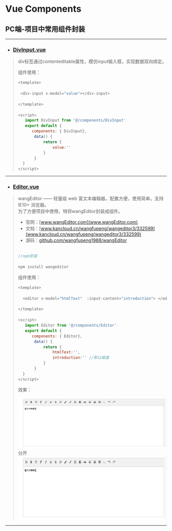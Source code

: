 # Vue Components



## PC端-项目中常用组件封装

---

* ### [DivInput.vue](https://github.com/CloudEmperor/blog/blob/master/components/vue/pc/DivInput.vue)
>
> div标签通过contenteditable属性，模仿input输入框，实现数据双向绑定。
>
> 组件使用：
>
> ```javascript
> <template>
>
>  <div-input v-model="value"></div-input>
>
> </template>
>
><script>
>    import DivInput from '@/components/DivInput'
>    export default {
>       components: { DivInput},
>        data() {
>            return {
>                value:''
>            }
>        }
>   }
></script>
>```


---

* ### [Editor.vue](https://github.com/CloudEmperor/blog/blob/master/components/vue/pc/Editor.vue)
>
> wangEditor —— 轻量级 web 富文本编辑器，配置方便，使用简单。支持 IE10+ 浏览器。<br>
> 为了方便项目中使用，特将wangEditor封装成组件。
>
> - 官网：[www.wangEditor.com](www.wangEditor.com)
> - 文档：[www.kancloud.cn/wangfupeng/wangeditor3/332599](www.kancloud.cn/wangfupeng/wangeditor3/332599)
> - 源码：[github.com/wangfupeng1988/wangEditor](github.com/wangfupeng1988/wangEditor)
>
>```javascript
>
> //npm安装
>
> npm install wangeditor
>
>```
>
> 组件使用：
>
> ```javascript
> <template>
>
>   <editor v-model="htmlText"  :input-content="introduction"> </editor>         
>
> </template>
>
><script>
>    import Editor from '@/components/Editor'
>    export default {
>       components: { Editor},
>        data() {
>            return {
>                htmlText:'',
>                introduction:'' //默认赋值
>            }
>        }
>   }
></script>
>```
>效果：
>
> ![](./images/wangEditor.jpg)
> 分开
><img src="./images/wangEditor.jpg" width="100%" height="200px"/>
>
>
>


---